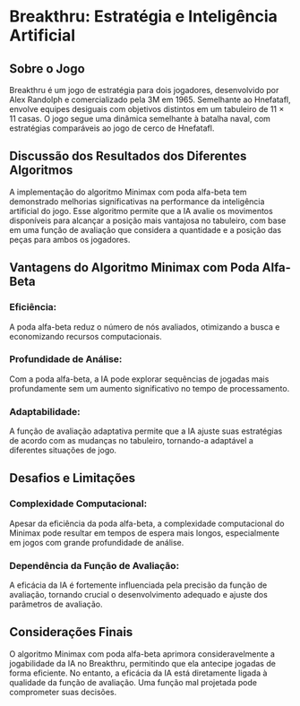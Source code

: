 # Breakthru: Estratégia e Inteligência Artificial

## Sobre o Jogo
Breakthru é um jogo de estratégia para dois jogadores, desenvolvido por Alex Randolph e comercializado pela 3M em 1965. Semelhante ao Hnefatafl, envolve equipes desiguais com objetivos distintos em um tabuleiro de 11 × 11 casas. O jogo segue uma dinâmica semelhante à batalha naval, com estratégias comparáveis ao jogo de cerco de Hnefatafl.

## Discussão dos Resultados dos Diferentes Algoritmos
A implementação do algoritmo Minimax com poda alfa-beta tem demonstrado melhorias significativas na performance da inteligência artificial do jogo. Esse algoritmo permite que a IA avalie os movimentos disponíveis para alcançar a posição mais vantajosa no tabuleiro, com base em uma função de avaliação que considera a quantidade e a posição das peças para ambos os jogadores.

## Vantagens do Algoritmo Minimax com Poda Alfa-Beta
### Eficiência:
A poda alfa-beta reduz o número de nós avaliados, otimizando a busca e economizando recursos computacionais.

### Profundidade de Análise:
Com a poda alfa-beta, a IA pode explorar sequências de jogadas mais profundamente sem um aumento significativo no tempo de processamento.

### Adaptabilidade:
A função de avaliação adaptativa permite que a IA ajuste suas estratégias de acordo com as mudanças no tabuleiro, tornando-a adaptável a diferentes situações de jogo.

## Desafios e Limitações
### Complexidade Computacional:
Apesar da eficiência da poda alfa-beta, a complexidade computacional do Minimax pode resultar em tempos de espera mais longos, especialmente em jogos com grande profundidade de análise.

### Dependência da Função de Avaliação:
A eficácia da IA é fortemente influenciada pela precisão da função de avaliação, tornando crucial o desenvolvimento adequado e ajuste dos parâmetros de avaliação.

## Considerações Finais
O algoritmo Minimax com poda alfa-beta aprimora consideravelmente a jogabilidade da IA no Breakthru, permitindo que ela antecipe jogadas de forma eficiente. No entanto, a eficácia da IA está diretamente ligada à qualidade da função de avaliação. Uma função mal projetada pode comprometer suas decisões.
